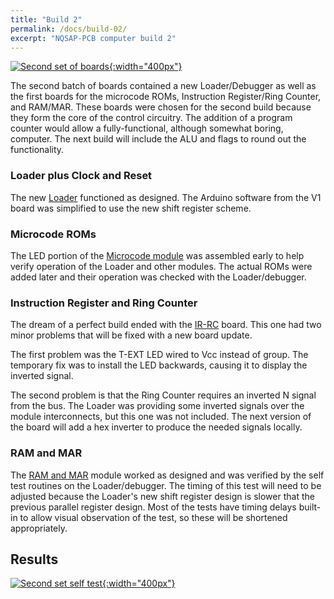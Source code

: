 ```yaml
---
title: "Build 2"
permalink: /docs/build-02/
excerpt: "NQSAP-PCB computer build 2"
---
```


[![Second set of boards](../../assets/images/boards2.png "Second set of boards"){:width="400px"}](../../assets/images/boards2.png)

The second batch of boards contained a new Loader/Debugger as well as the first boards for
the microcode ROMs, Instruction Register/Ring Counter, and RAM/MAR.  These boards were
chosen for the second build because they form the core of the control circuitry.  The
addition of a program counter would allow a fully-functional, although somewhat boring,
computer. The next build will include the ALU and flags to round out the functionality.

### Loader plus Clock and Reset

The new [Loader](../loader/) functioned as designed.  The Arduino software from the V1
board was simplified to use the new shift register scheme.

### Microcode ROMs

The LED portion of the [Microcode module](../microcode/) was assembled early to help
verify operation of the Loader and other modules.  The actual ROMs were added later and
their operation was checked with the Loader/debugger.

### Instruction Register and Ring Counter

The dream of a perfect build ended with the [IR-RC](ir-rc/) board.  This one had two minor
problems that will be fixed with a new board update.  

The first problem was the T-EXT LED wired to Vcc instead of group.  The temporary fix was
to install the LED backwards, causing it to display the inverted signal.

The second problem is that the Ring Counter requires an inverted N signal from the bus.
The Loader was providing some inverted signals over the module interconnects, but this one
was not included.  The next version of the board will add a hex inverter to produce the
needed signals locally.

### RAM and MAR

The [RAM and MAR](../ram-mar/) module worked as designed and was verified by the self test
routines on the Loader/debugger.  The timing of this test will need to be adjusted because
the Loader's new shift register design is slower that the previous parallel register
design. Most of the tests have timing delays built-in to allow visual observation of the
test, so these will be shortened appropriately.

## Results

[![Second set self test](../../assets/images/boards2.gif "second set of boards"){:width="400px"}](../../assets/images/boards2.gif)
